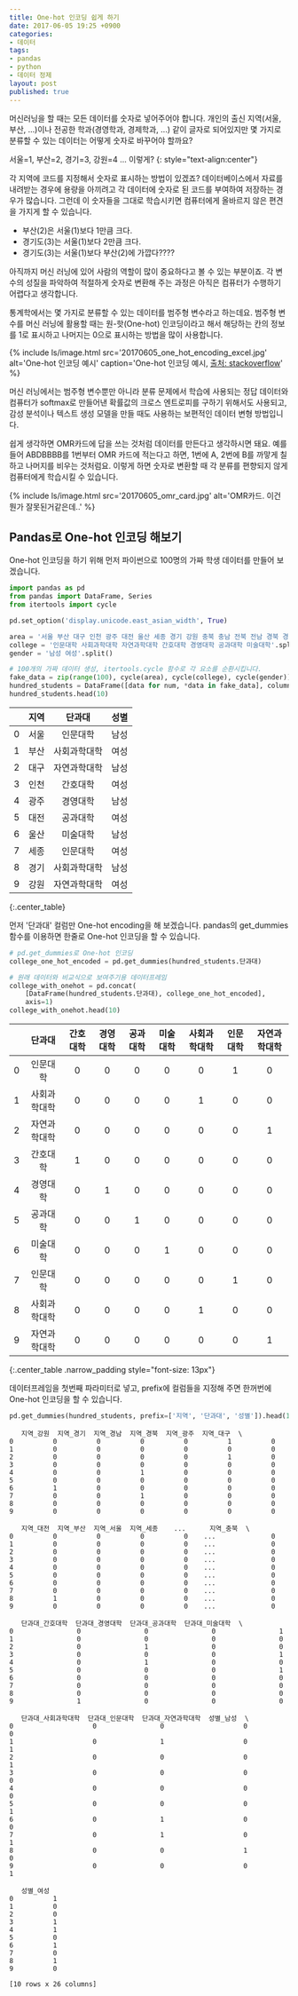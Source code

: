 ```yaml
---
title: One-hot 인코딩 쉽게 하기
date: 2017-06-05 19:25 +0900
categories:
- 데이터
tags:
- pandas
- python
- 데이터 정제
layout: post
published: true
---
```


머신러닝을 할 때는 모든 데이터를 숫자로 넣어주어야 합니다. 개인의 출신 지역(서울, 부산, ...)이나 전공한 학과(경영학과, 경제학과, ...) 같이 글자로 되어있지만 몇 가지로 분류할 수 있는 데이터는 어떻게 숫자로 바꾸어야 할까요?

서울=1, 부산=2, 경기=3, 강원=4 ... 이렇게?
{: style="text-align:center"}

각 지역에 코드를 지정해서 숫자로 표시하는 방법이 있겠죠? 데이터베이스에서 자료를 내려받는 경우에 용량을 아끼려고 각 데이터에 숫자로 된 코드를 부여하여 저장하는 경우가 많습니다. 그런데 이 숫자들을 그대로 학습시키면 컴퓨터에게 올바르지 않은 편견을 가지게 할 수 있습니다.

* 부산(2)은 서울(1)보다 1만큼 크다.
* 경기도(3)는 서울(1)보다 2만큼 크다.
* 경기도(3)는 서울(1)보다 부산(2)에 가깝다????

아직까지 머신 러닝에 있어 사람의 역할이 많이 중요하다고 볼 수 있는 부분이죠. 각 변수의 성질을 파악하여 적절하게 숫자로 변환해 주는 과정은 아직은 컴퓨터가 수행하기 어렵다고 생각합니다.

통계학에서는 몇 가지로 분류할 수 있는 데이터를 범주형 변수라고 하는데요. 범주형 변수를 머신 러닝에 활용할 때는 원-핫(One-hot) 인코딩이라고 해서 해당하는 칸의 정보를 1로 표시하고 나머지는 0으로 표시하는 방법을 많이 사용합니다.

{% include ls/image.html
   src='20170605_one_hot_encoding_excel.jpg'
   alt='One-hot 인코딩 예시'
   caption='One-hot 인코딩 예시, <a href="https://stackoverflow.com/questions/34104422/one-hot-dummy-encoding-of-categorical-data-in-excel">출처: stackoverflow</a>' %}

머신 러닝에서는 범주형 변수뿐만 아니라 분류 문제에서 학습에 사용되는 정답 데이터와 컴퓨터가 softmax로 만들어낸 확률값의 크로스 엔트로피를 구하기 위해서도 사용되고, 감성  분석이나 텍스트 생성 모델을 만들 때도 사용하는 보편적인 데이터 변형 방법입니다.

쉽게 생각하면 OMR카드에 답을 쓰는 것처럼 데이터를 만든다고 생각하시면 돼요. 예를 들어 ABDBBBB를 1번부터 OMR 카드에 적는다고 하면, 1번에 A, 2번에 B를 까맣게 칠하고 나머지를 비우는 것처럼요. 이렇게 하면 숫자로 변환할 때 각 분류를 편향되지 않게 컴퓨터에게 학습시킬 수 있습니다.

{% include ls/image.html
   src='20170605_omr_card.jpg'
   alt='OMR카드. 이건 뭔가 잘못된거같은데..' %}

## Pandas로 One-hot 인코딩 해보기

One-hot 인코딩을 하기 위해 먼저 파이썬으로 100명의 가짜 학생 데이터를 만들어 보겠습니다.

```python
import pandas as pd
from pandas import DataFrame, Series
from itertools import cycle

pd.set_option('display.unicode.east_asian_width', True)

area = '서울 부산 대구 인천 광주 대전 울산 세종 경기 강원 충북 충남 전북 전남 경북 경남 제주'.split()
college = '인문대학 사회과학대학 자연과학대학 간호대학 경영대학 공과대학 미술대학'.split()
gender = '남성 여성'.split()

# 100개의 가짜 데이터 생성, itertools.cycle 함수로 각 요소를 순환시킵니다.
fake_data = zip(range(100), cycle(area), cycle(college), cycle(gender))
hundred_students = DataFrame([data for num, *data in fake_data], columns='지역 단과대 성별'.split())
hundred_students.head(10)
```

||지역|단과대|성별
---|---|:---:|---
0|서울|인문대학|남성
1|부산|사회과학대학|여성
2|대구|자연과학대학|남성
3|인천|간호대학|여성
4|광주|경영대학|남성
5|대전|공과대학|여성
6|울산|미술대학|남성
7|세종|인문대학|여성
8|경기|사회과학대학|남성
9|강원|자연과학대학|여성
{:.center_table}

먼저 '단과대' 컬럼만 One-hot encoding을 해 보겠습니다. pandas의 get_dummies 함수를 이용하면 한줄로 One-hot 인코딩을 할 수 있습니다.

```python
# pd.get_dummies로 One-hot 인코딩
college_one_hot_encoded = pd.get_dummies(hundred_students.단과대) 

# 원래 데이터와 비교식으로 보여주기용 데이터프레임
college_with_onehot = pd.concat(
	[DataFrame(hundred_students.단과대), college_one_hot_encoded],
	axis=1) 
college_with_onehot.head(10)
```

||단과대|간호대학|경영대학|공과대학|미술대학|사회과학대학|인문대학|자연과학대학
:-:|:-:|:-:|:-:|:-:|:-:|:-:|:-:|:-:
0|인문대학|0|0|0|0|0|1|0
1|사회과학대학|0|0|0|0|1|0|0
2|자연과학대학|0|0|0|0|0|0|1
3|간호대학|1|0|0|0|0|0|0
4|경영대학|0|1|0|0|0|0|0
5|공과대학|0|0|1|0|0|0|0
6|미술대학|0|0|0|1|0|0|0
7|인문대학|0|0|0|0|0|1|0
8|사회과학대학|0|0|0|0|1|0|0
9|자연과학대학|0|0|0|0|0|0|1
{:.center_table .narrow_padding style="font-size: 13px"}

데이터프레임을 첫번째 파라미터로 넣고, prefix에 컬럼들을 지정해 주면 한꺼번에 One-hot 인코딩을 할 수 있습니다.

```python
pd.get_dummies(hundred_students, prefix=['지역', '단과대', '성별']).head(10)
```

```
   지역_강원  지역_경기  지역_경남  지역_경북  지역_광주  지역_대구  \
0          0          0          0          0          1          0   
1          0          0          0          0          0          0   
2          0          0          0          0          1          0   
3          0          0          0          0          0          0   
4          0          0          1          0          0          0   
5          0          0          0          0          0          0   
6          1          0          0          0          0          0   
7          0          0          1          0          0          0   
8          0          0          0          0          0          0   
9          0          0          0          0          0          0   

   지역_대전  지역_부산  지역_서울  지역_세종    ...      지역_충북  \
0          0          0          0          0    ...              0   
1          0          0          0          0    ...              0   
2          0          0          0          0    ...              0   
3          0          0          0          0    ...              0   
4          0          0          0          0    ...              0   
5          0          0          0          0    ...              0   
6          0          0          0          0    ...              0   
7          0          0          0          0    ...              0   
8          1          0          0          0    ...              0   
9          0          0          0          0    ...              0   

   단과대_간호대학  단과대_경영대학  단과대_공과대학  단과대_미술대학  \
0                0                0                0                1   
1                0                0                0                0   
2                0                1                0                0   
3                0                0                0                1   
4                0                1                0                0   
5                0                0                0                1   
6                0                0                0                0   
7                0                0                0                0   
8                0                0                0                0   
9                1                0                0                0   

   단과대_사회과학대학  단과대_인문대학  단과대_자연과학대학  성별_남성  \
0                    0                0                    0          0   
1                    0                1                    0          1   
2                    0                0                    0          1   
3                    0                0                    0          0   
4                    0                0                    0          0   
5                    0                0                    0          1   
6                    0                1                    0          0   
7                    0                1                    0          1   
8                    0                0                    1          0   
9                    0                0                    0          1   

   성별_여성  
0          1  
1          0  
2          0  
3          1  
4          1  
5          0  
6          1  
7          0  
8          1  
9          0  

[10 rows x 26 columns]
```